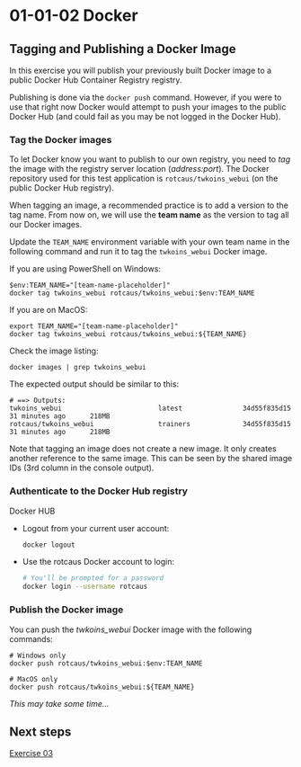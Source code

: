 # 01-01-02 Docker

## Tagging and Publishing a Docker Image

In this exercise you will publish your previously built Docker image to a public Docker Hub Container Registry registry.

Publishing is done via the `docker push` command. However, if you were to use that right now Docker would attempt to push your images to the public Docker Hub (and could fail as you may be not logged in the Docker Hub).

### Tag the Docker images

To let Docker know you want to publish to our own registry, you need to _tag_ the image with the registry server location (_address:port_).
The Docker repository used for this test application is `rotcaus/twkoins_webui` (on the public Docker Hub registry).

When tagging an image, a recommended practice is to add a version to the tag name.
From now on, we will use the **team name** as the version to tag all our Docker images.

Update the `TEAM_NAME` environment variable with your own team name in the following command and run it to tag the `twkoins_webui` Docker image.

If you are using PowerShell on Windows:

```console
$env:TEAM_NAME="[team-name-placeholder]"
docker tag twkoins_webui rotcaus/twkoins_webui:$env:TEAM_NAME
```

If you are on MacOS:

```console
export TEAM_NAME="[team-name-placeholder]"
docker tag twkoins_webui rotcaus/twkoins_webui:${TEAM_NAME}
```

Check the image listing:

```console
docker images | grep twkoins_webui
```

The expected output should be similar to this:

```output
# ==> Outputs:
twkoins_webui                        latest               34d55f835d15        31 minutes ago      218MB
rotcaus/twkoins_webui                trainers             34d55f835d15        31 minutes ago      218MB
```

Note that tagging an image does not create a new image. It only creates another reference to the same image. This can be seen by the shared image IDs (3rd column in the console output).

### Authenticate to the Docker Hub registry

Docker HUB

- Logout from your current user account:

  ```bash
  docker logout
  ```

- Use the rotcaus Docker account to login:

  ```bash
  # You'll be prompted for a password
  docker login --username rotcaus
  ```

### Publish the Docker image

You can push the _twkoins_webui_ Docker image with the following commands:

```console
# Windows only
docker push rotcaus/twkoins_webui:$env:TEAM_NAME

# MacOS only
docker push rotcaus/twkoins_webui:${TEAM_NAME}
```

_This may take some time..._

## Next steps

[Exercise 03](EXERCISE-03.md)
